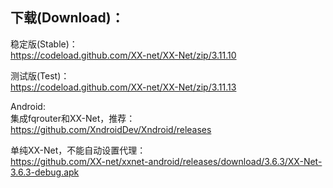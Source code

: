 
## 下载(Download)：
稳定版(Stable)：  
https://codeload.github.com/XX-net/XX-Net/zip/3.11.10


测试版(Test)：  
https://codeload.github.com/XX-net/XX-Net/zip/3.11.13


Android:  
集成fqrouter和XX-Net，推荐：  
https://github.com/XndroidDev/Xndroid/releases

单纯XX-Net，不能自动设置代理：    
https://github.com/XX-net/xxnet-android/releases/download/3.6.3/XX-Net-3.6.3-debug.apk
